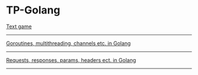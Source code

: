# TP-Golang

[Text game](https://github.com/d3vyatk4ru/TP-Golang/tree/main/game)  
____
[Goroutines, multithreading, channels etc. in Golang](https://github.com/d3vyatk4ru/TP-Golang/tree/main/signer)
____
[Requests, responses, params, headers ect. in Golang](https://github.com/d3vyatk4ru/TP-Golang/tree/main/web)
____
